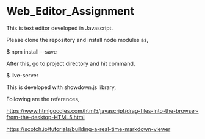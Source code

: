 # Web_Editor_Assignment
This is text editor developed in Javascript.

Please clone the repository and install node modules as,

$ npm install --save

After this, go to project directory and hit command,

$ live-server


This is developed with showdown.js library,

Following are the references,

https://www.htmlgoodies.com/html5/javascript/drag-files-into-the-browser-from-the-desktop-HTML5.html

https://scotch.io/tutorials/building-a-real-time-markdown-viewer
